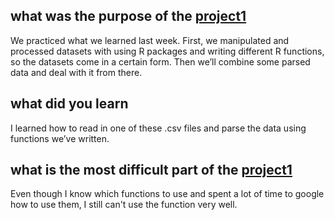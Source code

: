 ## what was the purpose of the [project1](file:///Users/cathy/Desktop/558/project%201/project-1.html)

We practiced what we learned last week. 
First, we manipulated and processed datasets with using R packages and writing different R functions, so the datasets come in a certain form.
Then we’ll combine some parsed data and deal with it from there.
## what did you learn
I learned how to read in one of these .csv files and parse the data using functions we’ve written.
## what is the most difficult part of the [project1](file:///Users/cathy/Desktop/558/project%201/project-1.html)
Even though I know which functions to use and spent a lot of time to google how to use them, I still can't use the function very well. 
